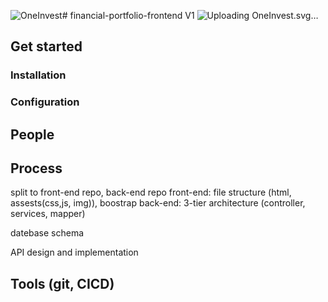 ![OneInvest](https://github.com/user-attachments/assets/adcab216-33d2-4fc9-b0a2-52b86feed5cf)# financial-portfolio-frontend V1
![Uploading OneInvest.svg<svg width="195.35" height="37.801" viewBox="0 0 195.35 37.801" xmlns="http://www.w3.org/2000/svg"><g id="svgGroup" stroke-linecap="round" fill-rule="evenodd" font-size="9pt" stroke="#ffffff" stroke-width="0.25mm" fill="#ffffff" style="stroke:#ffffff;stroke-width:0.25mm;fill:#ffffff"><path d="M 13.55 37.8 Q 9.35 37.8 6.975 35.4 Q 5.214 33.621 4.759 30.274 A 18.769 18.769 0 0 1 4.6 27.75 A 29.603 29.603 0 0 1 4.952 23.337 Q 5.275 21.194 5.897 18.845 A 52.065 52.065 0 0 1 6.2 17.75 Q 7.8 12.2 10.875 8.25 A 12.015 12.015 0 0 1 13.068 6.042 A 8.204 8.204 0 0 1 18.15 4.3 Q 19.65 4.3 20.75 4.7 A 6.977 6.977 0 0 0 19.292 5.884 Q 17.87 7.361 16.525 10.05 Q 14.5 14.1 13.25 19.1 Q 12.209 23.265 12.035 26.633 A 25.562 25.562 0 0 0 12 27.95 A 16.977 16.977 0 0 0 12.068 29.526 Q 12.219 31.135 12.7 32.2 Q 13.4 33.75 14.9 33.75 A 3.894 3.894 0 0 0 16.887 33.169 Q 18.335 32.318 19.775 30.225 A 25.177 25.177 0 0 0 21.862 26.52 Q 22.938 24.193 23.775 21.35 A 39.03 39.03 0 0 0 25.129 14.819 A 32.743 32.743 0 0 0 25.35 11.05 A 30.249 30.249 0 0 0 25.299 9.233 Q 25.186 7.365 24.825 6.075 A 5.725 5.725 0 0 0 24.226 4.658 A 4.455 4.455 0 0 0 22.9 3.25 A 4.84 4.84 0 0 0 21.573 2.635 Q 20.949 2.447 20.197 2.365 A 11.466 11.466 0 0 0 18.95 2.3 A 16.417 16.417 0 0 0 12.033 3.767 A 16.087 16.087 0 0 0 11.8 3.875 Q 8.5 5.45 6.525 8.375 Q 4.55 11.3 4.55 15.15 Q 4.55 16.24 4.713 16.857 A 2.31 2.31 0 0 0 4.8 17.125 A 18.912 18.912 0 0 1 4.885 17.341 Q 5.027 17.71 5.047 17.822 A 0.174 0.174 0 0 1 5.05 17.85 A 10.026 10.026 0 0 1 3.674 17.762 Q 2.969 17.664 2.398 17.458 A 4.019 4.019 0 0 1 1.275 16.85 Q 0 15.85 0 13.65 A 8.767 8.767 0 0 1 1.202 9.277 A 12.792 12.792 0 0 1 2.825 7.05 A 18.324 18.324 0 0 1 6.832 3.733 A 24.423 24.423 0 0 1 10.325 1.95 Q 15 0 20.15 0 Q 24.144 0 26.729 1.389 A 8.169 8.169 0 0 1 29.2 3.4 A 11.443 11.443 0 0 1 31.322 7.524 Q 31.809 9.194 31.946 11.189 A 23.51 23.51 0 0 1 32 12.8 A 31.816 31.816 0 0 1 31.139 20.016 A 39.541 39.541 0 0 1 30 23.95 Q 28 29.75 23.825 33.775 A 14.202 14.202 0 0 1 13.74 37.799 A 18.351 18.351 0 0 1 13.55 37.8 Z M 41.15 21.45 L 37.75 37.5 L 30.55 37.5 L 35.85 12.5 L 43.05 12.5 L 42.5 15.1 A 9.11 9.11 0 0 1 44.583 13.34 A 7.166 7.166 0 0 1 48.35 12.3 Q 50.9 12.3 52.4 13.7 A 4.381 4.381 0 0 1 53.565 15.58 Q 53.795 16.284 53.867 17.14 A 9.679 9.679 0 0 1 53.9 17.95 Q 53.9 19.4 53.55 21.175 A 57.804 57.804 0 0 1 53.245 22.616 Q 52.956 23.907 52.55 25.5 A 87.712 87.712 0 0 0 51.866 28.341 A 80.387 80.387 0 0 0 51.825 28.525 Q 51.532 29.854 51.503 30.676 A 4.952 4.952 0 0 0 51.5 30.85 Q 51.5 31.555 51.723 32.036 A 1.707 1.707 0 0 0 51.95 32.4 A 1.323 1.323 0 0 0 52.491 32.786 Q 52.717 32.877 53.003 32.918 A 3.539 3.539 0 0 0 53.5 32.95 A 3.379 3.379 0 0 0 54.639 32.766 A 2.886 2.886 0 0 0 55.9 31.875 A 6.998 6.998 0 0 0 56.463 31.089 Q 56.994 30.237 57.526 28.975 A 25.195 25.195 0 0 0 57.7 28.55 L 59.8 28.55 Q 58.245 33.173 56.284 35.235 A 6.748 6.748 0 0 1 55.525 35.925 A 9.751 9.751 0 0 1 53.448 37.174 A 7.341 7.341 0 0 1 50.5 37.8 Q 47.45 37.8 46.025 36.175 A 5.704 5.704 0 0 1 44.635 32.882 A 7.517 7.517 0 0 1 44.6 32.15 A 10.587 10.587 0 0 1 44.655 31.106 Q 44.707 30.577 44.81 29.994 A 18.135 18.135 0 0 1 44.85 29.775 Q 45.1 28.45 45.375 27.2 A 118.266 118.266 0 0 1 45.472 26.763 Q 45.661 25.918 45.744 25.623 A 3.75 3.75 0 0 1 45.75 25.6 Q 46.15 23.85 46.5 22.15 A 23.35 23.35 0 0 0 46.685 21.151 Q 46.839 20.191 46.849 19.498 A 6.57 6.57 0 0 0 46.85 19.4 A 5.35 5.35 0 0 0 46.781 18.502 Q 46.498 16.85 45.05 16.85 Q 43.75 16.85 42.75 18.125 Q 41.866 19.252 41.295 20.984 A 14.406 14.406 0 0 0 41.15 21.45 Z M 104.35 21.45 L 100.95 37.5 L 93.75 37.5 L 99.05 12.5 L 106.25 12.5 L 105.7 15.1 A 9.11 9.11 0 0 1 107.783 13.34 A 7.166 7.166 0 0 1 111.55 12.3 Q 114.1 12.3 115.6 13.7 A 4.381 4.381 0 0 1 116.765 15.58 Q 116.995 16.284 117.067 17.14 A 9.679 9.679 0 0 1 117.1 17.95 Q 117.1 19.4 116.75 21.175 A 57.804 57.804 0 0 1 116.445 22.616 Q 116.156 23.907 115.75 25.5 A 87.712 87.712 0 0 0 115.066 28.341 A 80.387 80.387 0 0 0 115.025 28.525 Q 114.732 29.854 114.703 30.676 A 4.952 4.952 0 0 0 114.7 30.85 Q 114.7 31.555 114.923 32.036 A 1.707 1.707 0 0 0 115.15 32.4 A 1.323 1.323 0 0 0 115.691 32.786 Q 115.917 32.877 116.203 32.918 A 3.539 3.539 0 0 0 116.7 32.95 A 3.379 3.379 0 0 0 117.839 32.766 A 2.886 2.886 0 0 0 119.1 31.875 A 6.998 6.998 0 0 0 119.663 31.089 Q 120.194 30.237 120.726 28.975 A 25.195 25.195 0 0 0 120.9 28.55 L 123 28.55 Q 121.445 33.173 119.484 35.235 A 6.748 6.748 0 0 1 118.725 35.925 A 9.751 9.751 0 0 1 116.648 37.174 A 7.341 7.341 0 0 1 113.7 37.8 Q 110.65 37.8 109.225 36.175 A 5.704 5.704 0 0 1 107.835 32.882 A 7.517 7.517 0 0 1 107.8 32.15 A 10.587 10.587 0 0 1 107.855 31.106 Q 107.907 30.577 108.01 29.994 A 18.135 18.135 0 0 1 108.05 29.775 Q 108.3 28.45 108.575 27.2 A 118.266 118.266 0 0 1 108.672 26.763 Q 108.861 25.918 108.944 25.623 A 3.75 3.75 0 0 1 108.95 25.6 Q 109.35 23.85 109.7 22.15 A 23.35 23.35 0 0 0 109.885 21.151 Q 110.039 20.191 110.049 19.498 A 6.57 6.57 0 0 0 110.05 19.4 A 5.35 5.35 0 0 0 109.981 18.502 Q 109.698 16.85 108.25 16.85 Q 106.95 16.85 105.95 18.125 Q 105.066 19.252 104.495 20.984 A 14.406 14.406 0 0 0 104.35 21.45 Z M 81.6 37.5 L 88.85 3.55 A 11.656 11.656 0 0 0 85.603 5.487 A 10.334 10.334 0 0 0 83.675 7.675 A 10.868 10.868 0 0 0 82.096 11.678 A 14.937 14.937 0 0 0 81.85 14.45 Q 81.85 15.854 82.052 16.61 A 2.355 2.355 0 0 0 82.2 17.025 A 25.098 25.098 0 0 1 82.282 17.197 Q 82.55 17.763 82.55 17.85 A 10.43 10.43 0 0 1 81.14 17.761 Q 80.413 17.662 79.821 17.451 A 4.111 4.111 0 0 1 78.525 16.725 A 3.373 3.373 0 0 1 77.563 15.318 Q 77.348 14.751 77.26 14.042 A 8.505 8.505 0 0 1 77.2 13 A 8.265 8.265 0 0 1 78.175 9.165 Q 78.761 8.033 79.698 6.923 A 15.075 15.075 0 0 1 79.825 6.775 A 18.53 18.53 0 0 1 84.476 2.953 A 22.775 22.775 0 0 1 86.55 1.875 A 20.733 20.733 0 0 1 91.675 0.264 A 18.161 18.161 0 0 1 94.75 0 A 13.274 13.274 0 0 1 95.138 0.007 Q 95.775 0.025 96.75 0.1 L 88.8 37.5 L 81.6 37.5 Z M 120.7 29.5 L 124.3 12.5 L 131.5 12.5 L 127.9 29.5 Q 127.65 30.75 127.65 31.3 A 2.298 2.298 0 0 0 127.737 31.963 Q 127.957 32.692 128.731 32.883 A 2.592 2.592 0 0 0 129.35 32.95 Q 131.139 32.95 132.731 31.196 A 10.48 10.48 0 0 0 133.625 30.05 A 22.286 22.286 0 0 0 135.65 26.33 A 29.126 29.126 0 0 0 136.8 23.15 A 34.661 34.661 0 0 0 137.519 20.361 Q 138 18.086 138 16.25 A 0.392 0.392 0 0 1 137.879 16.407 Q 137.758 16.506 137.533 16.576 A 2.345 2.345 0 0 1 137.35 16.625 Q 136.8 16.75 136.4 16.75 A 1.411 1.411 0 0 1 135.283 16.242 A 2.028 2.028 0 0 1 135.075 15.95 Q 134.6 15.15 134.6 14.2 A 3.023 3.023 0 0 1 134.733 13.284 A 2.445 2.445 0 0 1 135.375 12.25 Q 136.15 11.5 137.7 11.5 A 3.477 3.477 0 0 1 138.665 11.626 A 2.415 2.415 0 0 1 140.1 12.725 A 4.791 4.791 0 0 1 140.663 14.119 Q 140.809 14.73 140.841 15.443 A 9.083 9.083 0 0 1 140.85 15.85 Q 140.85 20.35 139.3 25.475 A 24.575 24.575 0 0 1 136.878 31.024 A 21.094 21.094 0 0 1 134.55 34.2 A 10.656 10.656 0 0 1 130.838 36.956 A 10.488 10.488 0 0 1 126.6 37.8 A 9.186 9.186 0 0 1 124.795 37.634 Q 123.154 37.305 122.075 36.325 A 4.657 4.657 0 0 1 120.761 34.199 Q 120.528 33.443 120.469 32.528 A 9.871 9.871 0 0 1 120.45 31.9 Q 120.45 30.7 120.7 29.5 Z M 179.9 28.55 A 33.027 33.027 0 0 0 179.864 28.732 Q 179.619 29.993 179.539 30.946 A 10.239 10.239 0 0 0 179.5 31.8 A 10.622 10.622 0 0 0 179.551 32.861 Q 179.641 33.76 179.892 34.495 A 4.692 4.692 0 0 0 180.975 36.3 Q 182.45 37.8 184.85 37.8 A 9.149 9.149 0 0 0 188.207 37.14 A 12.749 12.749 0 0 0 190.6 35.875 A 7.108 7.108 0 0 0 190.84 35.709 Q 193.577 33.726 195.35 28.55 L 193.25 28.55 Q 192.7 30.5 191.45 31.725 Q 190.2 32.95 188.75 32.95 A 5.395 5.395 0 0 1 188.614 32.949 Q 188.01 32.933 187.608 32.78 A 1.379 1.379 0 0 1 187.175 32.525 A 1.238 1.238 0 0 1 186.86 32.067 Q 186.775 31.863 186.736 31.604 A 3.318 3.318 0 0 1 186.7 31.1 A 6.958 6.958 0 0 1 186.71 30.733 A 6.002 6.002 0 0 1 186.9 29.5 L 190.1 14.5 L 193.1 14.5 L 193.5 12.5 L 190.5 12.5 L 192.2 4.6 L 184.8 5.6 L 183.3 12.5 L 181.65 12.5 L 181.25 14.5 L 182.9 14.5 L 179.9 28.55 Z M 76.9 28.55 L 78.6 28.55 A 25.718 25.718 0 0 1 75.269 33.022 Q 72.9 35.523 70.157 36.715 A 13.172 13.172 0 0 1 64.85 37.8 A 11.426 11.426 0 0 1 62.55 37.583 Q 61.163 37.298 60.097 36.639 A 6.27 6.27 0 0 1 59.1 35.875 A 5.898 5.898 0 0 1 57.595 33.5 Q 57.255 32.543 57.127 31.362 A 14.048 14.048 0 0 1 57.05 29.85 Q 57.05 26.4 58.4 22.25 Q 59.75 18.1 62.8 15.075 Q 65.85 12.05 70.55 12.05 Q 75.298 12.05 75.947 15.628 A 6.853 6.853 0 0 1 76.05 16.85 Q 76.05 19.65 74.45 22 A 11.762 11.762 0 0 1 70.365 25.685 A 13.694 13.694 0 0 1 70.2 25.775 Q 67.55 27.2 64.55 27.4 A 108.062 108.062 0 0 0 64.511 28.009 Q 64.461 28.834 64.452 29.244 A 7.33 7.33 0 0 0 64.45 29.4 Q 64.45 31.319 64.971 32.271 A 2.077 2.077 0 0 0 65.3 32.725 Q 65.932 33.376 67.144 33.543 A 6.657 6.657 0 0 0 68.05 33.6 A 9.74 9.74 0 0 0 70.338 33.344 A 7.471 7.471 0 0 0 72.675 32.35 A 15.217 15.217 0 0 0 74.171 31.23 Q 75.463 30.144 76.9 28.55 Z M 160.8 28.55 L 162.5 28.55 A 25.718 25.718 0 0 1 159.169 33.022 Q 156.8 35.523 154.057 36.715 A 13.172 13.172 0 0 1 148.75 37.8 A 11.426 11.426 0 0 1 146.45 37.583 Q 145.063 37.298 143.997 36.639 A 6.27 6.27 0 0 1 143 35.875 A 5.898 5.898 0 0 1 141.495 33.5 Q 141.155 32.543 141.027 31.362 A 14.048 14.048 0 0 1 140.95 29.85 Q 140.95 26.4 142.3 22.25 Q 143.65 18.1 146.7 15.075 Q 149.75 12.05 154.45 12.05 Q 159.198 12.05 159.847 15.628 A 6.853 6.853 0 0 1 159.95 16.85 Q 159.95 19.65 158.35 22 A 11.762 11.762 0 0 1 154.265 25.685 A 13.694 13.694 0 0 1 154.1 25.775 Q 151.45 27.2 148.45 27.4 A 108.062 108.062 0 0 0 148.411 28.009 Q 148.361 28.834 148.352 29.244 A 7.33 7.33 0 0 0 148.35 29.4 Q 148.35 31.319 148.871 32.271 A 2.077 2.077 0 0 0 149.2 32.725 Q 149.832 33.376 151.044 33.543 A 6.657 6.657 0 0 0 151.95 33.6 A 9.74 9.74 0 0 0 154.238 33.344 A 7.471 7.471 0 0 0 156.575 32.35 A 15.217 15.217 0 0 0 158.071 31.23 Q 159.363 30.144 160.8 28.55 Z M 168 11.95 L 175.4 10.95 Q 175.65 17.35 176.25 24.8 Q 176.5 27.8 176.5 29.15 A 10.907 10.907 0 0 1 176.474 29.925 Q 176.428 30.57 176.3 31.05 Q 178.65 29.7 179.9 28.55 L 182 28.55 Q 178.8 32.25 174.35 34.8 A 8.582 8.582 0 0 1 170.907 37.029 A 10.018 10.018 0 0 1 170.775 37.075 Q 168.65 37.8 166.5 37.8 A 10.348 10.348 0 0 1 164.674 37.648 Q 163.624 37.46 162.763 37.039 A 6.198 6.198 0 0 1 162.45 36.875 A 6.748 6.748 0 0 1 160.984 35.785 A 5.6 5.6 0 0 1 160 34.475 Q 159.2 33 159.2 31.4 A 5.919 5.919 0 0 1 159.391 29.868 A 4.823 4.823 0 0 1 159.975 28.525 A 5.548 5.548 0 0 1 160.759 27.54 A 4.259 4.259 0 0 1 161.85 26.75 Q 163.8 23.25 165.25 19.675 A 93.996 93.996 0 0 0 167.004 14.982 A 112.437 112.437 0 0 0 168 11.95 Z M 164.9 33.85 A 5.133 5.133 0 0 0 166.453 33.625 A 4.259 4.259 0 0 0 168 32.75 A 3.331 3.331 0 0 0 168.918 31.368 Q 169.12 30.817 169.199 30.133 A 8.129 8.129 0 0 0 169.25 29.2 Q 169.25 28.052 169.074 26.2 A 75.652 75.652 0 0 0 168.95 25 A 2491.703 2491.703 0 0 1 168.748 22.686 Q 168.495 19.767 168.367 18.19 A 201.767 201.767 0 0 1 168.3 17.35 Q 167.432 20.207 165.702 23.874 A 88.14 88.14 0 0 1 164.25 26.8 A 2.562 2.562 0 0 1 164.844 27.217 A 1.772 1.772 0 0 1 165.4 28.55 Q 165.4 29.5 164.775 30.25 A 2.115 2.115 0 0 1 164.13 30.783 A 1.979 1.979 0 0 1 163.2 31 Q 162.639 31 162.292 30.815 A 0.983 0.983 0 0 1 161.85 30.35 Q 161.85 32.122 162.552 32.973 A 2.149 2.149 0 0 0 162.575 33 Q 163.176 33.705 164.378 33.826 A 5.236 5.236 0 0 0 164.9 33.85 Z M 64.95 25 A 6.366 6.366 0 0 0 67.827 24.12 A 7.976 7.976 0 0 0 68.475 23.7 Q 70.15 22.5 71.175 20.65 Q 72.2 18.8 72.2 16.75 A 5.028 5.028 0 0 0 72.156 16.054 Q 72.044 15.261 71.649 14.932 A 1.057 1.057 0 0 0 70.95 14.7 A 2.396 2.396 0 0 0 69.611 15.143 Q 68.503 15.882 67.425 17.85 A 22.611 22.611 0 0 0 65.514 22.583 A 27.612 27.612 0 0 0 64.95 25 Z M 148.85 25 A 6.366 6.366 0 0 0 151.727 24.12 A 7.976 7.976 0 0 0 152.375 23.7 Q 154.05 22.5 155.075 20.65 Q 156.1 18.8 156.1 16.75 A 5.028 5.028 0 0 0 156.056 16.054 Q 155.944 15.261 155.549 14.932 A 1.057 1.057 0 0 0 154.85 14.7 A 2.396 2.396 0 0 0 153.511 15.143 Q 152.403 15.882 151.325 17.85 A 22.611 22.611 0 0 0 149.414 22.583 A 27.612 27.612 0 0 0 148.85 25 Z" vector-effect="non-scaling-stroke"/></g></svg>…]()

## Get started
### Installation

### Configuration

## People


## Process 
split to front-end repo, back-end repo
front-end: file structure (html, assests(css,js, img)), boostrap
back-end: 3-tier architecture (controller, services, mapper)

datebase schema

API design and implementation


## Tools (git, CICD)
